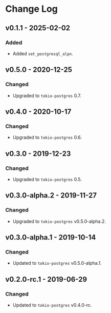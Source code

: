 # Change Log

## v0.1.1 - 2025-02-02

### Added

* Added `set_postgresql_alpn`.

## v0.5.0 - 2020-12-25

### Changed

* Upgraded to `tokio-postgres` 0.7.

## v0.4.0 - 2020-10-17

### Changed

* Upgraded to `tokio-postgres` 0.6.

## v0.3.0 - 2019-12-23

### Changed

* Upgraded to `tokio-postgres` 0.5.

## v0.3.0-alpha.2 - 2019-11-27

### Changed

* Upgraded to `tokio-postgres` v0.5.0-alpha.2.

## v0.3.0-alpha.1 - 2019-10-14

### Changed

* Updated to `tokio-postgres` v0.5.0-alpha.1.

## v0.2.0-rc.1 - 2019-06-29

### Changed

* Updated to `tokio-postgres` v0.4.0-rc.
